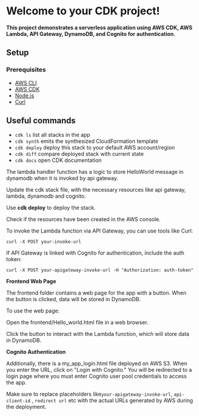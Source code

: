
# Welcome to your CDK project!

**This project demonstrates a serverless application using AWS CDK, AWS Lambda, API Gateway, DynamoDB, and Cognito for authentication.**

## Setup

### Prerequisites

- [AWS CLI](https://aws.amazon.com/cli/)
- [AWS CDK](https://docs.aws.amazon.com/cdk/latest/guide/getting_started.html)
- [Node.js](https://nodejs.org/)
- [Curl](https://curl.se/)

## Useful commands

 * `cdk ls`          list all stacks in the app
 * `cdk synth`       emits the synthesized CloudFormation template
 * `cdk deploy`      deploy this stack to your default AWS account/region
 * `cdk diff`        compare deployed stack with current state
 * `cdk docs`        open CDK documentation

The lambda handler function has a logic to store HelloWorld message in dynamodb when it is invoked by api gateway.

Update the cdk stack file, with the necessary resources like api gateway, lambda, dynamodb and cognito.

Use **cdk deploy** to deploy the stack.

Check if the resources have been created in the AWS console.

To invoke the Lambda function via API Gateway, you can use tools like Curl:

`curl -X POST your-invoke-url`

If API Gateway is linked with Cognito for authentication, include the auth token:

 `curl -X POST your-apigateway-invoke-url -H "Authorization: auth-token"`

**Frontend Web Page**

The frontend folder contains a web page for the app with a button. When the button is clicked, data will be stored in DynamoDB.

To use the web page:

   Open the frontend/Hello_world.html file in a web browser.

   Click the button to interact with the Lambda function, which will store data in DynamoDB.

**Cognito Authentication**

Additionally, there is a my_app_login.html file deployed on AWS S3. When you enter the URL, click on "Login with Cognito."
You will be redirected to a login page where you must enter Cognito user pool credentials to access the app.


Make sure to replace placeholders like`your-apigateway-invoke-url`, `api-client-id` , `redirect url` etc with the actual URLs generated by AWS during the deployment.

    
    






